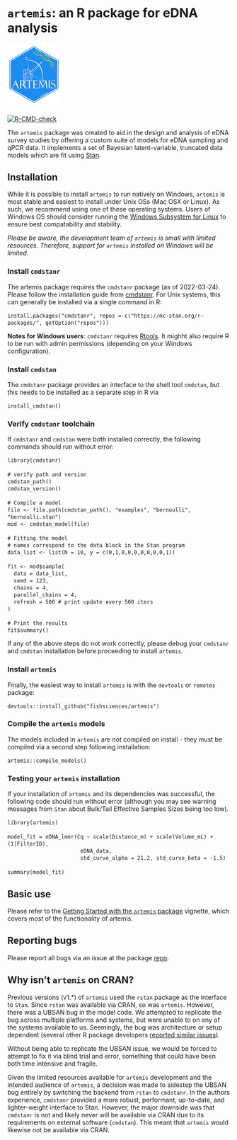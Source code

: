 # `artemis`: an R package for eDNA analysis 

![](man/figures/logo.png)


#### 

<!-- badges: start -->
<!-- ![Codecov test coverage](https://codecov.io/gh/fishsciences/artemis/branch/main/graph/badge.svg)](https://app.codecov.io/gh/fishsciences/artemis?branch=main) -->


[![R-CMD-check](https://github.com/fishsciences/artemis/actions/workflows/R-CMD-check.yaml/badge.svg)](https://github.com/fishsciences/artemis/actions/workflows/R-CMD-check.yaml)
<!-- badges: end -->


The `artemis` package was created to aid in the design and analysis of
eDNA survey studies by offering a custom suite of models for eDNA
sampling and qPCR data. It implements a set of Bayesian
latent-variable, truncated data models which are fit using
[Stan](https://mc-stan.org/). 


## Installation

While it is possible to install `artemis` to run natively on Windows,
`artemis` is most stable and easiest to install under Unix OSs (Mac
OSX or Linux). As such, we recommend using one of these operating
systems. Users of Windows OS should consider running the [Windows
Subsystem for
Linux](https://learn.microsoft.com/en-us/windows/wsl/install) to
ensure best compatability and stability.

*Please be aware, the development team of `artemis` is small with
limited resources. Therefore, support for `artemis` installed on
Windows will be limited.*

### Install `cmdstanr`

The artemis package requires the `cmdstanr` package (as of
2022-03-24). Please follow the installation guide from
[cmdstanr](https://mc-stan.org/cmdstanr/articles/cmdstanr.html). For
Unix systems, this can generally be installed via a single command in
R:

```
install.packages("cmdstanr", repos = c("https://mc-stan.org/r-packages/", getOption("repos")))
```

**Notes for Windows users**: `cmdstanr` requires
[Rtools](https://cran.r-project.org/bin/windows/Rtools/). It mighht
also require R to be run with admin permissions (depending on your
Windows configuration).

### Install `cmdstan`

The `cmdstanr` package provides an interface to the shell tool
`cmdstan`, but this needs to be installed as a separate step in R via

```
install_cmdstan()
```

### Verify `cmdstanr` toolchain

If `cmdstanr` and `cmdstan` were both installed correctly, the
following commands should run without error:

```
library(cmdstanr)

# verify path and version
cmdstan_path()
cmdstan_version()

# Compile a model
file <- file.path(cmdstan_path(), "examples", "bernoulli", "bernoulli.stan")
mod <- cmdstan_model(file)

# Fitting the model
# names correspond to the data block in the Stan program
data_list <- list(N = 10, y = c(0,1,0,0,0,0,0,0,0,1))

fit <- mod$sample(
  data = data_list,
  seed = 123,
  chains = 4,
  parallel_chains = 4,
  refresh = 500 # print update every 500 iters
)

# Print the results
fit$summary()
```

If any of the above steps do not work correctly, please debug your
`cmdstanr` and `cmdstan` installation before proceeding to install
`artemis`.

### Install `artemis`

Finally, the easiest way to install `artemis` is with the `devtools`
or `remotes` package:

```
devtools::install_github("fishsciences/artemis")

```

### Compile the `artemis` models

The models included in `artemis` are not compiled on install - they
must be compiled via a second step following installation:

``` 
artemis::compile_models()
```

### Testing your `artemis` installation

If your installation of `artemis` and its dependencies was successful,
the following code should run without error (although you may see
warning messages from `Stan` about Bulk/Tail Effective Samples Sizes
being too low).

```
library(artemis)

model_fit = eDNA_lmer(Cq ~ scale(Distance_m) + scale(Volume_mL) + (1|FilterID),
                       eDNA_data,
                       std_curve_alpha = 21.2, std_curve_beta = -1.5)

summary(model_fit)
```


## Basic use

Please refer to the [Getting Started with the `artemis`
package](https://fishsciences.github.io/artemis/articles/artemis-overview.html)
vignette, which covers most of the functionality of artemis.


## Reporting bugs

Please report all bugs via an issue at the package
[repo](https://github.com/fishsciences/artemis/issues).

## Why isn't `artemis` on CRAN?

Previous versions (v1.*) of `artemis` used the `rstan` package as the
interface to `Stan`. Since `rstan` was available via CRAN, so was
`artemis`. However, there was a UBSAN bug in the model code. We
attempted to replicate the bug across multiple platforms and systems,
but were unable to on any of the systems available to us. Seemingly,
the bug was architecture or setup dependent (several other R package
developers [reported similar issues](https://discourse.mc-stan.org/t/issues-with-clang-ubsan/13524/7)).

Without being able to replicate the UBSAN issue, we would be forced to
attempt to fix it via blind trial and error, something that could have
been both time intensive and fragile.

Given the limited resources available for `artemis` development and
the intended audience of `artemis`, a decision was made to sidestep
the UBSAN bug entirely by switching the backend from `rstan` to
`cmdstanr`. In the authors experience, `cmdstanr` provided a more
robust, performant, up-to-date, and lighter-weight interface to
Stan. However, the major downside was that `cmdstanr` is not and
likely never will be available via CRAN due to its requirements on
external software (`cmdstan`). This meant that `artemis` would
likewise not be available via CRAN.



